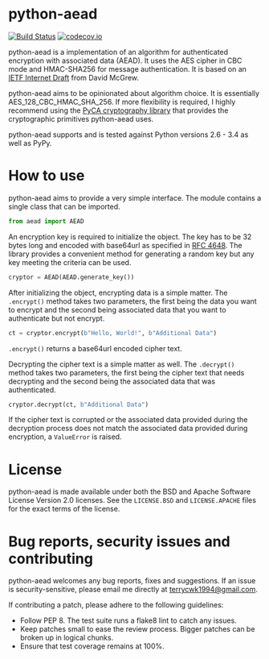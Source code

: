 python-aead
===========

[![Build Status](https://travis-ci.org/Ayrx/python-aead.svg?branch=master)](https://travis-ci.org/Ayrx/python-aead)
[![codecov.io](http://codecov.io/github/Ayrx/python-aead/coverage.svg?branch=master)](http://codecov.io/github/Ayrx/python-aead?branch=master)

python-aead is a implementation of an algorithm for authenticated encryption 
with associated data (AEAD). It uses the AES cipher in CBC mode and HMAC-SHA256
for message authentication. It is based on an [IETF Internet Draft](http://tools.ietf.org/html/draft-mcgrew-aead-aes-cbc-hmac-sha2-05) 
from David McGrew.

python-aead aims to be opinionated about algorithm choice. It is essentially
AES_128_CBC_HMAC_SHA_256. If more flexibility is required, I highly recommend
using the [PyCA cryptography library](https://github.com/pyca/cryptography)
that provides the cryptographic primitives python-aead uses.

python-aead supports and is tested against Python versions 2.6 - 3.4 as well as PyPy. 

# How to use

python-aead aims to provide a very simple interface. The module contains a 
single class that can be imported.

```python
from aead import AEAD
```

An encryption key is required to initialize the object. The key has to be 32 
bytes long and encoded with base64url as specified in 
[RFC 4648](http://tools.ietf.org/html/rfc4648). The library provides a 
convenient method for generating a random key but any key meeting the criteria
can be used.

```python
cryptor = AEAD(AEAD.generate_key())
```

After initializing the object, encrypting data is a simple matter. The 
`.encrypt()` method takes two parameters, the first being the data you want to
encrypt and the second being associated data that you want to authenticate but
not encrypt.

```python
ct = cryptor.encrypt(b"Hello, World!", b"Additional Data")
```

`.encrypt()` returns a base64url encoded cipher text.

Decrypting the cipher text is a simple matter as well. The `.decrypt()` method 
takes two parameters, the first being the cipher text that needs decrypting and 
the second being the associated data that was authenticated.

```python
cryptor.decrypt(ct, b"Additional Data")
```

If the cipher text is corrupted or the associated data provided during the 
decryption process does not match the associated data provided during 
encryption, a `ValueError` is raised.

# License

python-aead is made available under both the BSD and Apache Software License 
Version 2.0 licenses. See the `LICENSE.BSD` and `LICENSE.APACHE` files for the
exact terms of the license.

# Bug reports, security issues and contributing

python-aead welcomes any bug reports, fixes and suggestions. If an issue is 
security-sensitive, please email me directly at terrycwk1994@gmail.com.

If contributing a patch, please adhere to the following guidelines:

* Follow PEP 8. The test suite runs a flake8 lint to catch any issues.
* Keep patches small to ease the review process. Bigger patches can be broken
  up in logical chunks.
* Ensure that test coverage remains at 100%.
